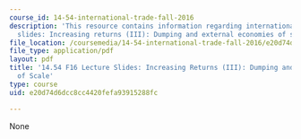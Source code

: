 ```yaml
---
course_id: 14-54-international-trade-fall-2016
description: 'This resource contains information regarding international trade lecture
  slides: Increasing returns (III): Dumping and external economies of scale.'
file_location: /coursemedia/14-54-international-trade-fall-2016/e20d74d6dcc8cc4420fefa93915288fc_MIT14_54F16_Lecture_19.pdf
file_type: application/pdf
layout: pdf
title: '14.54 F16 Lecture Slides: Increasing Returns (III): Dumping and External Economies
  of Scale'
type: course
uid: e20d74d6dcc8cc4420fefa93915288fc

---
```

None